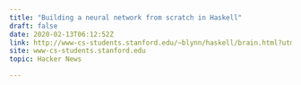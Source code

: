 ```yaml
---
title: "Building a neural network from scratch in Haskell"
draft: false
date: 2020-02-13T06:12:52Z
link: http://www-cs-students.stanford.edu/~blynn/haskell/brain.html?utm_medium=RSS&utm_source=hune
site: www-cs-students.stanford.edu
topic: Hacker News  

---
```

